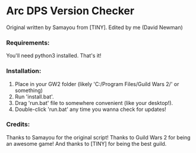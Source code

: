 # Arc DPS Version Checker

Original written by Samayou from \[TINY\]. Edited by me (David Newman)

### Requirements:

You'll need python3 installed. That's it!

### Installation:
 
 1. Place in your GW2 folder (likely 'C:/Program Files/Guild Wars 2/' or something)
 2. Run 'install.bat'.
 3. Drag 'run.bat' file to somewhere convenient (like your desktop!).
 4. Double-click 'run.bat' any time you wanna check for updates!

### Credits:

Thanks to Samayou for the original script!
Thanks to Guild Wars 2 for being an awesome game!
And thanks to \[TINY\] for being the best guild.